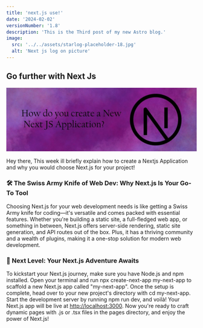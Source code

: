 ```yaml
---
title: 'next.js use!'
date: '2024-02-02'
versionNumber: '1.8'
description: 'This is the Third post of my new Astro blog.'
image:
  src: '../../assets/starlog-placeholder-18.jpg'
  alt: 'Next js log on picture'
---
```


## Go further with Next Js

![Nebulous 2.0 Release](../../assets/starlog-placeholder-18.jpg)

Hey there, This week ill briefly explain how to create a Nextjs Application and why you would choose Next.js for your project!

### 🛠️ The Swiss Army Knife of Web Dev: Why Next.js Is Your Go-To Tool

Choosing Next.js for your web development needs is like getting a Swiss Army knife for coding—it's versatile and comes packed with essential features. Whether you're building a static site, a full-fledged web app, or something in between, Next.js offers server-side rendering, static site generation, and API routes out of the box. Plus, it has a thriving community and a wealth of plugins, making it a one-stop solution for modern web development.

### 💪 Next Level: Your Next.js Adventure Awaits

To kickstart your Next.js journey, make sure you have Node.js and npm installed. Open your terminal and run npx create-next-app my-next-app to scaffold a new Next.js app called "my-next-app". Once the setup is complete, head over to your new project's directory with cd my-next-app. Start the development server by running npm run dev, and voilà! Your Next.js app will be live at <http://localhost:3000>. Now you're ready to craft dynamic pages with .js or .tsx files in the pages directory, and enjoy the power of Next.js!
